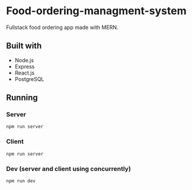 # Food-ordering-managment-system
Fullstack food ordering app made with MERN.

## Built with
- Node.js
- Express
- React.js
- PostgreSQL

## Running
### Server
    npm run server
 ### Client
    npm run server
 ### Dev (server and client using concurrently)
    npm run dev

 




